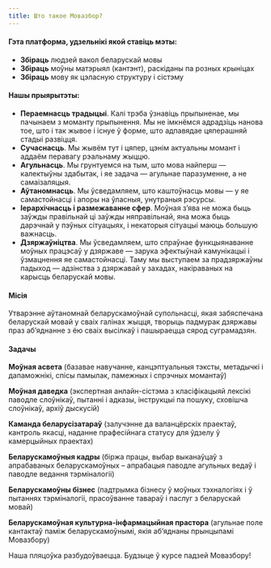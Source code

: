 ```yaml
---
title: Што такое Мовазбор?
---
```


#### Гэта платформа, удзельнікі якой ставіць мэты:

*   **Збіраць** людзей вакол беларускай мовы
*   **Збіраць** моўны матэрыял (кантэнт), раскіданы па розных крыніцах
*   **Збіраць** мову як цэласную структуру і сістэму

#### Нашы прыярытэты:

*   **Пераемнасць традыцыі**. Калі трэба ўзнавіць прыпыненае, мы пачынаем з моманту прыпынення. Мы не імкнёмся адрадзіць нанова тое, што і так жывое і існуе ў форме, што адпавядае цяперашняй стадыі развіцця.
*   **Сучаснасць**. Мы жывём тут і цяпер, цэнім актуальны момант і аддаём перавагу рэальнаму жыццю.
*   **Агульнасць**. Мы грунтуемся на тым, што мова найперш — калектыўны здабытак, і яе задача — агульнае паразуменне, а не самаізаляцыя.
*   **Аўтаномнасць**. Мы ўсведамляем, што каштоўнасць мовы — у яе самастойнасці і апоры на ўласныя, унутраныя рэсурсы.
*   **Іерархічнасць і размежаванне сфер**. Моўная з’ява не можа быць заўжды правільнай ці заўжды няправільнай, яна можа быць дарэчнай у пэўных сітуацыях, і некаторыя сітуацыі маюць большую важнасць.
*   **Дзяржаўніцтва**. Мы ўсведамляем, што спраўнае функцыянаванне моўных працэсаў у дзяржаве — зарука эфектыўнай камунікацыі і ўзмацнення яе самастойнасці. Таму мы выступаем за прадзяржаўны падыход — адзінства з дзяржавай у захадах, накіраваных на карысць беларускай мовы.

#### Місія

Утварэнне аўтаномнай беларускамоўнай супольнасці, якая забяспечана беларускай мовай у сваіх галінах жыцця, творыць падмурак дзяржавы праз аб’яднанне з ёю сваіх высілкаў і пашыраецца сярод суграмадзян.

#### Задачы

**Моўная асвета** (базавае навучанне, канцэптуальныя тэксты, метадычкі і дапаможнікі, спісы памылак, памежных і спрэчных момантаў)

**Моўная даведка** (экспертная анлайн-сістэма з класіфікацыяй лексікі паводле слоўнікаў, пытанні і адказы, інструкцыі па пошуку, сховішча слоўнікаў, архіў дыскусій)

**Каманда беларусізатараў** (залучэнне да валанцёрскіх праектаў, кантроль якасці, наданне прафесійнага статусу для ўдзелу ў камерцыйных праектах)

**Беларускамоўныя кадры** (біржа працы, выбар выканаўцаў з апрабаваных беларускамоўных – апрабацыя паводле агульных ведаў і паводле ведання тэрміналогіі)

**Беларускамоўны бізнес** (падтрымка бізнесу ў моўных тэхналогіях і ў пытаннях тэрміналогіі, прасоўванне тавараў і паслуг з беларускай мовай)

**Беларускамоўная культурна-інфармацыйная прастора** (агульнае поле кантактаў паміж беларускамоўнымі, якія аб’яднаны прынцыпамі Мовазбору)

Наша пляцоўка разбудоўваецца. Будзыце ў курсе падзей Мовазбору!